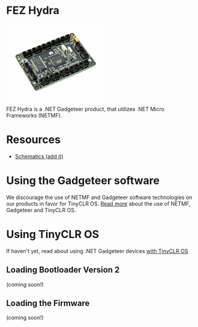# FEZ Hydra

![FEZ Hydra](images/fez_hydra.jpg)

FEZ Hydra is a .NET Gadgeteer product, that utilizes .NET Micro Frameworks (NETMF).

# Resources
* [Schematics (add it)]()

# Using the Gadgeteer software
We discourage the use of NETMF and Gadgeteer software technologies on our products in favor for TinyCLR OS. [Read more](intro.md) about the use of NETMF, Gadgeteer and TinyCLR OS.

# Using TinyCLR OS
If haven't yet, read about using .NET Gadgeteer devices [with TinyCLR OS](intro.md#with-tinyclr-os)

## Loading Bootloader Version 2
(coming soon!)

## Loading the Firmware
(coming soon!)